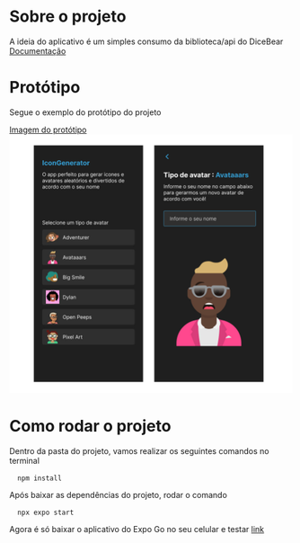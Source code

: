 # Sobre o projeto

A ideia do aplicativo é um simples consumo da biblioteca/api do DiceBear [Documentação](https://www.dicebear.com/)

# Protótipo

Segue o exemplo do protótipo do projeto

[Imagem do protótipo](https://github.com/LucSilveira/IconGenerateMobile/blob/master/assets/references.jpg)
<img src="https://github.com/LucSilveira/IconGenerateMobile/blob/master/assets/references.jpg" alt="Imagem de referência" />

# Como rodar o projeto

Dentro da pasta do projeto, vamos realizar os seguintes comandos no terminal
```
  npm install
```

Após baixar as dependências do projeto, rodar o comando
```
  npx expo start
```

Agora é só baixar o aplicativo do Expo Go no seu celular e testar [link](https://expo.dev/go)
